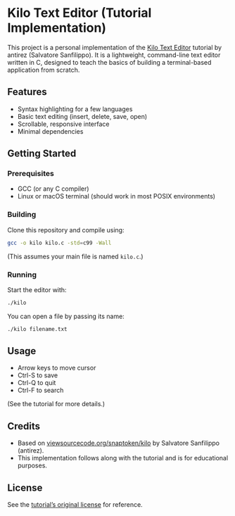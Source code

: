 # Kilo Text Editor (Tutorial Implementation)

This project is a personal implementation of the [Kilo Text Editor](https://viewsourcecode.org/snaptoken/kilo/index.html) tutorial by antirez (Salvatore Sanfilippo). It is a lightweight, command-line text editor written in C, designed to teach the basics of building a terminal-based application from scratch.

## Features

- Syntax highlighting for a few languages
- Basic text editing (insert, delete, save, open)
- Scrollable, responsive interface
- Minimal dependencies

## Getting Started

### Prerequisites

- GCC (or any C compiler)
- Linux or macOS terminal (should work in most POSIX environments)

### Building

Clone this repository and compile using:

```sh
gcc -o kilo kilo.c -std=c99 -Wall
```

(This assumes your main file is named `kilo.c`.)

### Running

Start the editor with:

```sh
./kilo
```

You can open a file by passing its name:

```sh
./kilo filename.txt
```

## Usage

- Arrow keys to move cursor
- Ctrl-S to save
- Ctrl-Q to quit
- Ctrl-F to search

(See the tutorial for more details.)

## Credits

- Based on [viewsourcecode.org/snaptoken/kilo](https://viewsourcecode.org/snaptoken/kilo/index.html) by Salvatore Sanfilippo (antirez).
- This implementation follows along with the tutorial and is for educational purposes.

## License

See the [tutorial’s original license](https://github.com/antirez/kilo/blob/master/LICENSE) for reference.
